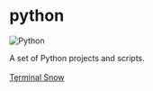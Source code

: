 # python

![Python](https://skillicons.dev/icons?i=py) <br>

A set of Python projects and scripts. <br>
<br>
[Terminal Snow](https://github.com/itscturner/python/tree/main/terminalsnow) <br>
